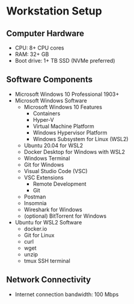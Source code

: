 # Workstation Setup

## Computer Hardware

- CPU: 8+ CPU cores
- RAM: 32+ GB
- Boot drive:  1+ TB SSD (NVMe preferred)

## Software Components

- Microsoft Windows 10 Professional 1903+
- Microsoft Windows Software
  - Microsoft Windows 10 Features
    - Containers
    - Hyper-V
    - Virtual Machine Platform
    - Windows Hypervisor Platform
    - Windows Subsystem for Linux (WSL2)
  - Ubuntu 20.04 for WSL2
  - Docker Desktop for Windows with WSL2
  - Windows Terminal
  - Git for Windows
  - Visual Studio Code (VSC)
  - VSC Extensions
    - Remote Development
    - Git
  - Postman
  - Insomnia
  - Wireshark for Windows
  - (optional) BitTorrent for Windows
- Ubuntu for WSL2 Software
  - docker.io
  - Git for Linux
  - curl
  - wget
  - unzip
  - tmux SSH terminal

## Network Connectivity

- Internet connection bandwidth: 100 Mbps